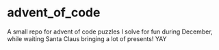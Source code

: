 # advent_of_code
A small repo for advent of code puzzles I solve for fun during December, while waiting Santa Claus bringing a lot of presents! YAY
